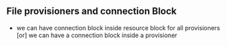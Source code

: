 ## File provisioners and connection Block
- we can have connection block inside resource block for all provisioners [or] we can have a connection block inside a provisioner 